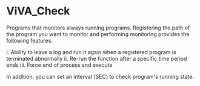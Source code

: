 # ViVA_Check

Programs that monitors always running programs. 
Registering the path of the program you want to monitor and performing monitoring provides the following features.

i. Ability to leave a log and run it again when a registered program is terminated abnormally
ii. Re-run the function after a specific time period ends
iii. Force end of process and execute

In addition, you can set an interval (SEC) to check program's running state.
